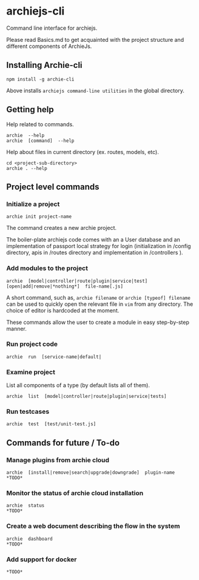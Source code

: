 # archiejs-cli
Command line interface for archiejs.


Please read Basics.md to get acquainted with the project structure and different components of ArchieJs.


## Installing Archie-cli


    npm install -g archie-cli

Above installs `archiejs command-line utilities` in the global directory.


## Getting help


Help related to commands.


    archie  --help
    archie  [command]  --help


Help about files in current directory (ex. routes, models, etc).


    cd <project-sub-directory>
    archie . --help


## Project level commands


### Initialize a project


    archie init project-name


The command creates a new archie project. 


The boiler-plate archiejs code comes with an a User database and an implementation of passport local strategy for login (initialization in /config directory, apis in /routes directory and implementation in /controllers ).


### Add modules to the project


    archie  [model|controller|route|plugin|service|test]  [open|add|remove|*nothing*]  file-name[.js]


A short command, such as, `archie filename` or `archie [typeof] filename` can be used to quickly open the relevant file in `vim` from any directory. The choice of editor is hardcoded at the moment. 

These commands allow the user to create a module in easy step-by-step manner.


### Run project code


    archie  run  [service-name|default|


### Examine project


List all components of a type (by default lists all of them).


    archie  list  [model|controller|route|plugin|service|tests]


### Run testcases


    archie  test  [test/unit-test.js]


## Commands for future / To-do


### Manage plugins from archie cloud


    archie  [install|remove|search|upgrade|downgrade]  plugin-name
    *TODO*


### Monitor the status of archie cloud installation


    archie  status
    *TODO*


### Create a web document describing the flow in the system


    archie  dashboard
    *TODO*


### Add support for docker


    *TODO*
